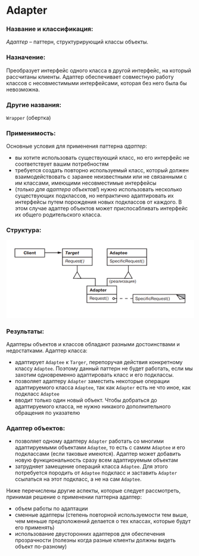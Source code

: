 # Adapter 

### Название и классификация:
_Адаптер_ – паттерн, структурирующий классы объекты.

### Назначение:
Преобразует интерфейс одного класса в другой интерфейс, на который рассчитаны клиенты. Адаптер обеспечивает совместную работу классов с несовместимыми интерфейсами, которая без него была бы невозможна.

### Другие названия:
`Wrapper` (обертка)

### Применимость:
Основные условия для применения паттерна _адаптер_:
*	вы хотите использовать существующий класс, но его интерфейс не соответствует вашим потребностям
*	требуется создать повторно используемый класс, который должен взаимодействовать с заранее неизвестными или не связанными с им классами, имеющими несовместимые интерфейсы
*	(_только для адаптера объектов!_) нужно использовать несколько существующих подклассов, но непрактично адаптировать их интерфейсы путем порождения новых подклассов от каждого. В этом случае адаптер объектов может приспосабливать интерфейс их общего родительского класса.

### Структура:
![structure.png](structure.png)

### Результаты:
Адаптеры объектов и классов обладают разными достоинствами и недостатками. Адаптер класса:
*	адаптирует `Adaptee` к `Targer`, перепоручая действия конкретному классу `Adaptee`. Поэтому данный паттерн не будет работать, если мы захотим одновременно адаптировать класс и его подклассы.
*	позволяет адаптеру `Adapter` заместить некоторые операции адаптируемого класса `Adaptee`, так как `Adapter` есть не что иное, как подкласс `Adaptee`
*	вводит только один новый объект. Чтобы добраться до адаптируемого класса, не нужно никакого дополнительного обращения по указателю

### Адаптер объектов:
*	позволяет одному адаптеру `Adapter` работать со многими адаптируемыми объектами `Adaptee`, то есть с самим `Adaptee` и его подклассами (если таковые имеются). Адаптер может добавить новую функциональность сразу всем адаптируемым объектам
*	затрудняет замещение операций класса `Adaptee`. Для этого потребуется породить от `Adaptee` подкласс и заставить `Adapter` ссылаться на этот подкласс, а не на сам `Adaptee`.

Ниже перечислены другие аспекты, которые следует рассмотреть, принимая решение о применении паттерна адаптер:
*	объем работы по адаптации
*	сменные адаптеры (степень повторной используемости тем выше, чем меньше предположений делается о тех классах, которые будут его применять)
*	использование двусторонних адаптеров для обеспечения прозрачности (полезны когда разные клиенты должны видеть объект по-разному) 
